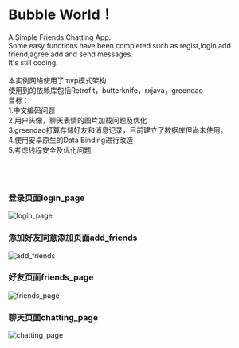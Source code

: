 
# Bubble World！

A Simple Friends Chatting App.<br>
Some easy functions have been completed such as regist,login,add friend,agree add and send messages.<br>
It's still coding.<br>
<br>
本实例网络使用了mvp模式架构<br>
使用到的依赖库包括Retrofit，butterknife，rxjava，greendao<br>
目标：<br>
1.中文编码问题<br>
2.用户头像，聊天表情的图片加载问题及优化<br>
3.greendao打算存储好友和消息记录，目前建立了数据库但尚未使用。<br>
4.使用安卓原生的Data Binding进行改造<br>
5.考虑线程安全及优化问题<br>
<br>
<br>
<br>
### 登录页面login_page
![login_page](https://github.com/BATTERIA/BubbleWorld/blob/master/demonstration/login_page.png)
<br>
### 添加好友同意添加页面add_friends
![add_friends](https://github.com/BATTERIA/BubbleWorld/blob/master/demonstration/add_friends.png)
<br>
### 好友页面friends_page
![friends_page](https://github.com/BATTERIA/BubbleWorld/blob/master/demonstration/friends_page.png)
<br>
### 聊天页面chatting_page
![chatting_page](https://github.com/BATTERIA/BubbleWorld/blob/master/demonstration/chatting_page.png)

